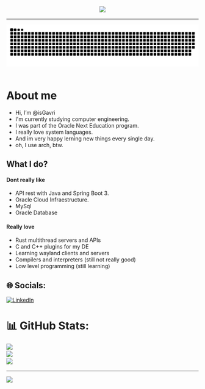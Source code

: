 <div align="center">
<img src="https://cdn.leonardo.ai/users/ef84f59b-589a-46da-8d52-c86c6f802b4c/generations/032ece20-b0ec-4f5a-8174-e458f3a26dda/Leonardo_Diffusion_XL_A_computer_with_style_of_a_lofi_album_co_2.jpg"> 
</div>

--- 

<div align="center">
  <a href="https://1999azzar.github.io/1999AZZAR/">
  <img  src="https://github.com/1999AZZAR/1999AZZAR/blob/main/resources/img/grid-snake.svg"
       alt="snake" /></a>
</div>
<br>

# About me

-  Hi, I’m @isGavri
- I'm currently studying computer engineering.
- I was part of the Oracle Next Education program.
- I really love system languages.
- And im very happy lerning new things every single day.
- oh, I use arch, btw.

## What I do?
#### Dont really like
  - API rest with Java and Spring Boot 3.
  - Oracle Cloud Infraestructure.
  - MySql
  - Oracle Database
#### Really love
  - Rust multithread servers and APIs
  - C and C++ plugins for my DE
  - Learning wayland clients and servers
  - Compilers and interpreters (still not really good)
  - Low level programming (still learning)


## 🌐 Socials:
[![LinkedIn](https://img.shields.io/badge/LinkedIn-%230077B5.svg?logo=linkedin&logoColor=white)](https://linkedin.com/in/www.linkedin.com/in/estefan-gabriel-partida-toalá-6004ba294) 

# 📊 GitHub Stats:
![](https://github-readme-stats.vercel.app/api?username=isGavri&theme=dark&hide_border=false&include_all_commits=true&count_private=true)<br/>
![](https://github-readme-streak-stats.herokuapp.com/?user=isGavri&theme=dark&hide_border=false)<br/>
![](https://github-readme-stats.vercel.app/api/top-langs/?username=isGavri&theme=dark&hide_border=false&include_all_commits=true&count_private=true&layout=compact)

---
[![](https://visitcount.itsvg.in/api?id=isGavri&icon=0&color=0)](https://visitcount.itsvg.in)

